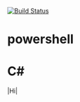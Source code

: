 [![Build Status](https://dev.azure.com/shagnih0459/P1/_apis/build/status/shubhammicrosoft1.powershell?branchName=master)](https://dev.azure.com/shagnih0459/P1/_build/latest?definitionId=1&branchName=master)
# powershell
# C#
|Hi|
